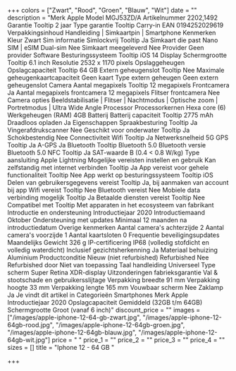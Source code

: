 +++
colors = ["Zwart", "Rood", "Groen", "Blauw", "Wit"]
date = ""
description = "Merk Apple Model MGJ53ZD/A Artikelnummer 2202,1492 Garantie Tooltip 2 jaar Type garantie Tooltip Carry-in EAN 0194252029619 Verpakkingsinhoud Handleiding | Simkaartpin | Smartphone Kenmerken Kleur Zwart Sim informatie Simlockvrij Tooltip Ja Simkaart die past Nano SIM | eSIM Dual-sim Nee Simkaart meegeleverd Nee Provider Geen provider Software Besturingssysteem Tooltip iOS 14 Display Schermgrootte Tooltip 6.1 inch Resolutie 2532 x 1170 pixels Opslaggeheugen Opslagcapaciteit Tooltip 64 GB Extern geheugenslot Tooltip Nee Maximale geheugenkaartcapaciteit Geen kaart Type extern geheugen Geen extern geheugenslot Camera Aantal megapixels Tooltip 12 megapixels Frontcamera Ja Aantal megapixels frontcamera 12 megapixels Flitser frontcamera Nee Camera opties Beeldstabilisatie | Flitser | Nachtmodus | Optische zoom | Portretmodus | Ultra Wide Angle Processor Processorkernen Hexa core (6) Werkgeheugen (RAM) 4GB Batterij Batterij capaciteit Tooltip 2775 mAh Draadloos opladen Ja Eigenschappen Spraakbesturing Tooltip Ja Vingerafdrukscanner Nee Geschikt voor onderwater Tooltip Ja Schokbestendig Nee Connectiviteit Wifi Tooltip Ja Netwerksnelheid 5G GPS Tooltip Ja A-GPS Ja Bluetooth Tooltip Bluetooth 5.0 Bluetooth versie Bluetooth 5.0 NFC Tooltip Ja SAT-waarde B (0.4 < 0.8 W/kg) Type aansluiting Apple Lightning Mogelijke vereisten instellen en gebruik Kan zelfstandig met internet verbinden Tooltip Ja App vereist voor gehele functionaliteit Tooltip Nee App werkt op besturingssysteem Tooltip iOS Delen van gebruikersgegevens vereist Tooltip Ja, bij aanmaken van account bij app Wifi vereist Tooltip Nee Bluetooth vereist Nee Mobiele data verbinding mogelijk Tooltip Ja Betaalde diensten vereist Tooltip Nee Compatibel met Tooltip Met apparaten in het ecosysteem van fabrikant Introductie en ondersteuning Introductiejaar 2020 Introductiemaand Oktober Ondersteuning met updates Minimaal 12 maanden na introductiedatum Overige kenmerken Aantal camera's achterzijde 2 Aantal camera's voorzijde 1 Aantal kaartsloten 0 Frequentie beveiligingsupdates Maandelijks Gewicht 326 g IP-certificering IP68 (volledig stofdicht en volledig waterdicht) Inclusief gezichtsherkenning Ja Materiaal behuizing Aluminium Productconditie Nieuw (niet refurbished) Refurbished Nee Refurbished door Niet van toepassing Taal handleiding Universeel Type scherm Super Retina XDR-display Uitzonderingen fabrieksgarantie Val & stootschade en gebruikersslijtage Verpakking breedte 91 mm Verpakking hoogte 33 mm Verpakking lengte 165 mm Vouwbaar scherm Nee Zaklamp Ja Je vindt dit artikel in Categorieën Smartphones Merk Apple Introductiejaar 2020 Opslagcapaciteit Gemiddeld (32GB t/m 64GB) Schermgrootte Groot (vanaf 6 inch)"
discount_price = ""
images = ["/images/apple-iphone-12-64-gb-zwart.jpg", "/images/apple-iphone-12-64gb-rood.jpg", "/images/apple-iphone-12-64gb-groen.jpg", "/images/apple-iphone-12-64gb-blauw.jpg", "/images/apple-iphone-12-64gb-wit.jpg"]
price = " "
price_1 = ""
price_2 = ""
price_3 = ""
price_4 = ""
sizes = []
title = "Iphone 12 - 64 GB "

+++
